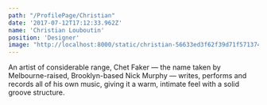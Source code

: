 ```yaml
---
path: "/ProfilePage/Christian"
date: '2017-07-12T17:12:33.962Z'
name: 'Christian Louboutin'
position: 'Designer'
image: "http://localhost:8000/static/christian-56633ed3f62f39d71f571374a6409e65.jpg"
---
```


An artist of considerable range, Chet Faker — the name taken
by Melbourne-raised, Brooklyn-based Nick Murphy — writes,
performs and records all of his own music, giving it a warm,
intimate feel with a solid groove structure.